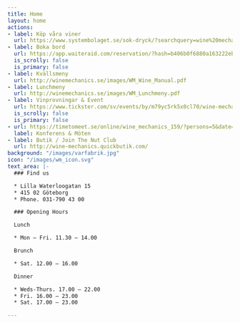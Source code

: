 ```yaml
---
title: Home
layout: home
actions:
- label: Köp våra viner
  url: https://www.systembolaget.se/sok-dryck/?searchquery=wine%20mechanics
- label: Boka bord
  url: https://app.waiteraid.com/reservation/?hash=b406b0f6880a163222eb3bfe49db765b&version=new
  is_scrolly: false
  is_primary: false
- label: Kvällsmeny
  url: http://winemechanics.se/images/WM_Wine_Manual.pdf
- label: Lunchmeny
  url: http://winemechanics.se/images/WM_Lunchmeny.pdf
- label: Vinprovningar & Event
  url: https://www.tickster.com/sv/events/by/m79yc5rk5x0cl70/wine-mechanics
  is_scrolly: false
  is_primary: false
- url: https://timetomeet.se/online/wine_mechanics_159/?persons=5&date=2019-10-14
  label: Konferens & Möten
- label: Butik / Join The Nut Club
  url: http://wine-mechanics.quickbutik.com/
background: "/images/varfabrik.jpg"
icon: "/images/wm_icon.svg"
text_area: |-
  ### Find us

  * Lilla Waterloogatan 15
  * 415 02 Göteborg
  * Phone. 031-790 43 00

  ### Opening Hours

  Lunch

  * Mon – Fri. 11.30 – 14.00

  Brunch

  * Sat. 12.00 – 16.00

  Dinner

  * Weds-Thurs. 17.00 – 22.00
  * Fri. 16.00 – 23.00
  * Sat. 17.00 – 23.00

---
```

